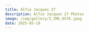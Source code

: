 ```yaml
---
title: Alfie Jacques 27
description: Alfie Jacques 27 Photos
image: /img/gallery/Z_IMG_6576.jpeg
date: 2025-05-19
---
```


